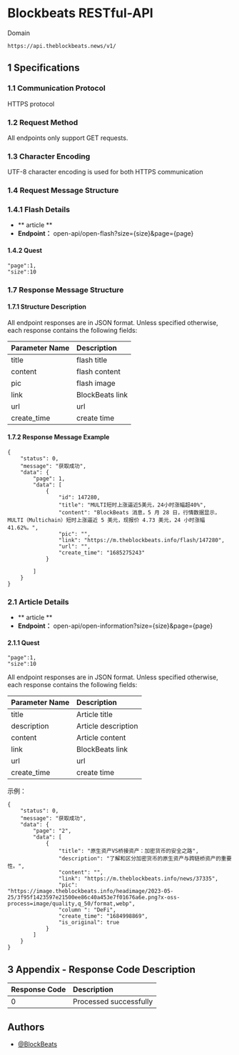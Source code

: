 
# Blockbeats RESTful-API

 Domain
```
https://api.theblockbeats.news/v1/
```
## 1 Specifications

### 1.1 Communication Protocol
HTTPS protocol

### 1.2 Request Method
All endpoints only support GET requests.

### 1.3 Character Encoding
UTF-8 character encoding is used for both HTTPS communication 

### 1.4 Request Message Structure

### 1.4.1 Flash Details
- ** article ** 
- **Endpoint：** open-api/open-flash?size={size}&page={page}

#### 1.4.2 Quest

```
"page":1,
"size":10
```

### 1.7 Response Message Structure
#### 1.7.1 Structure Description
All endpoint responses are in JSON format. Unless specified otherwise, each response contains the following fields:

Parameter Name						|Description  
:----							|:---	
title							|flash title
content 						|flash content
pic							|flash image
link							|BlockBeats link
url							|url
create_time					        |create time

#### 1.7.2 Response Message Example

```
{
	"status": 0,
	"message": "获取成功",
	"data": {
		"page": 1,
		"data": [
			{
				"id": 147280,
				"title": "MULTI短时上涨逼近5美元，24小时涨幅超40%",
				"content": "BlockBeats 消息，5 月 28 日，行情数据显示，MULTI（Multichain）短时上涨逼近 5 美元，现报价 4.73 美元，24 小时涨幅 41.62%。",
				"pic": "",
				"link": "https://m.theblockbeats.info/flash/147280",
				"url": "",
				"create_time": "1685275243"
			}
			
		]
	}
}
```


### 2.1 Article Details
- ** article ** 
- **Endpoint：** open-api/open-information?size={size}&page={page}

#### 2.1.1 Quest

```
"page":1,
"size":10
```

All endpoint responses are in JSON format. Unless specified otherwise, each response contains the following fields:

Parameter Name						|Description  
:----							|:---	
title							|Article title
description 						|Article description
content							|Article content
link							|BlockBeats link
url							|url
create_time					        |create time

示例：

```
{
	"status": 0,
	"message": "获取成功",
	"data": {
		"page": "2",
		"data": [
			{
				"title": "原生资产VS桥接资产：加密货币的安全之路",
				"description": "了解和区分加密货币的原生资产与跨链桥资产的重要性。",
				"content": "",
				"link": "https://m.theblockbeats.info/news/37335",
				"pic": "https://image.theblockbeats.info/headimage/2023-05-25/3f95f1423597e21500ee86c40a453e7f01676a6e.png?x-oss-process=image/quality,q_50/format,webp",
				"column ": "DeFi",
				"create_time": "1684998869",
				"is_original": true
			}
		]
	}
}
```

## 3 Appendix - Response Code Description

Response Code	|Description  
:----	|:---
0		|Processed successfully
## Authors

- [@BlockBeats](https://theblockbeats.info)
